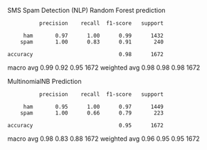 SMS Spam Detection (NLP)
Random Forest prediction

              precision    recall  f1-score   support

         ham       0.97      1.00      0.99      1432
        spam       1.00      0.83      0.91       240

    accuracy                           0.98      1672
   macro avg       0.99      0.92      0.95      1672
weighted avg       0.98      0.98      0.98      1672


MultinomialNB Prediction

              precision    recall  f1-score   support

         ham       0.95      1.00      0.97      1449
        spam       1.00      0.66      0.79       223

    accuracy                           0.95      1672
   macro avg       0.98      0.83      0.88      1672
weighted avg       0.96      0.95      0.95      1672

